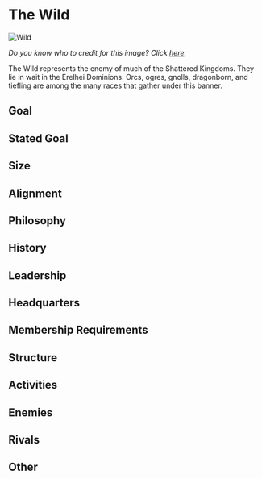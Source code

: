 # The Wild

![Wild](https://db4sgowjqfwig.cloudfront.net/campaigns/89405/assets/468078/Tharizdun_symbol.jpg?1433686950)

*Do you know who to credit for this image? Click [here](https://airtable.com/shr3qtfCwGUUMYQqI).*

The WIld represents the enemy of much of the Shattered Kingdoms. They lie in wait in the Erelhei Dominions. Orcs, ogres, gnolls, dragonborn, and tiefling are among the many races that gather under this banner.

## Goal

## Stated Goal

## Size

## Alignment

## Philosophy

## History

## Leadership

## Headquarters

## Membership Requirements

## Structure

## Activities

## Enemies

## Rivals

## Other
